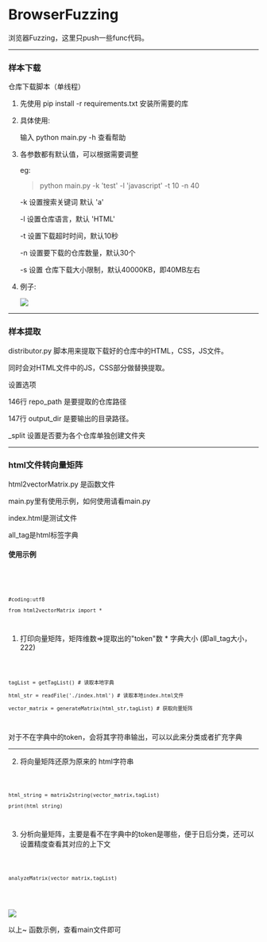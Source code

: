 # BrowserFuzzing

浏览器Fuzzing，这里只push一些func代码。

---------------------------------------------

<h3>样本下载</h3>

仓库下载脚本（单线程） 

1. 先使用 pip install -r requirements.txt 安装所需要的库

2. 具体使用:

	输入 python main.py -h 查看帮助

3. 各参数都有默认值，可以根据需要调整

	eg: 

	>python main.py -k 'test' -l 'javascript' -t 10 -n 40

	-k 设置搜索关键词 默认 'a'

	-l 设置仓库语言，默认 'HTML'

	-t 设置下载超时时间，默认10秒

	-n 设置要下载的仓库数量，默认30个

	-s 设置 仓库下载大小限制，默认40000KB，即40MB左右

4. 例子:

	![](http://p6jpvwsnk.bkt.clouddn.com/18-9-6/73710772.jpg)

-------------------------------------------------

<h3>样本提取</h3>

distributor.py 脚本用来提取下载好的仓库中的HTML，CSS，JS文件。

同时会对HTML文件中的JS，CSS部分做替换提取。


设置选项

146行 repo_path 是要提取的仓库路径

147行 output_dir 是要输出的目录路径。

_split 设置是否要为各个仓库单独创建文件夹

--------------------------------------------------------------

<h3>html文件转向量矩阵</h3>


html2vectorMatrix.py 是函数文件

main.py里有使用示例，如何使用请看main.py

index.html是测试文件

all_tag是html标签字典


<h4>使用示例</h4>
<br/>

<code>

	#coding:utf8

	from html2vectorMatrix import *
</code>

1. 打印向量矩阵，矩阵维数=>提取出的"token"数 * 字典大小 (即all_tag大小，222)

<code>
	
  	tagList = getTagList() # 读取本地字典
  
	html_str = readFile('./index.html') # 读取本地index.html文件
	
	vector_matrix = generateMatrix(html_str,tagList) # 获取向量矩阵
</code>

对于不在字典中的token，会将其字符串输出，可以以此来分类或者扩充字典

-------------------------------------------------------------

2. 将向量矩阵还原为原来的 html字符串

<code>
	
	html_string = matrix2string(vector_matrix,tagList) 

	print(html_string)
</code>

3. 分析向量矩阵，主要是看不在字典中的token是哪些，便于日后分类，还可以设置精度查看其对应的上下文

<code>
	
	analyzeMatrix(vector_matrix,tagList)
</code>
<br/>


![](http://p6jpvwsnk.bkt.clouddn.com/18-9-22/37298078.jpg)


以上~ 函数示例，查看main文件即可
